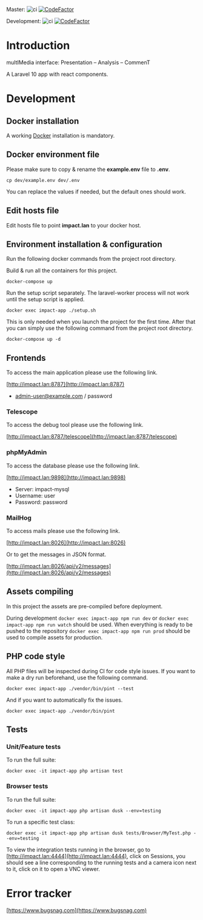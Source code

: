 Master:
![ci](https://github.com/unil-lettres/impact/workflows/ci/badge.svg?branch=master)
[![CodeFactor](https://www.codefactor.io/repository/github/unil-lettres/impact/badge/master)](https://www.codefactor.io/repository/github/unil-lettres/impact/overview/master)

Development:
![ci](https://github.com/unil-lettres/impact/workflows/ci/badge.svg?branch=development)
[![CodeFactor](https://www.codefactor.io/repository/github/unil-lettres/impact/badge/development)](https://www.codefactor.io/repository/github/unil-lettres/impact/overview/development)

# Introduction

multIMedia interface: Presentation – Analysis – CommenT

A Laravel 10 app with react components.

# Development

## Docker installation

A working [Docker](https://docs.docker.com/engine/install/) installation is mandatory.

## Docker environment file

Please make sure to copy & rename the **example.env** file to **.env**.

``cp dev/example.env dev/.env``

You can replace the values if needed, but the default ones should work.

## Edit hosts file

Edit hosts file to point **impact.lan** to your docker host.

## Environment installation & configuration

Run the following docker commands from the project root directory.

Build & run all the containers for this project.

``docker-compose up``

Run the setup script separately. The laravel-worker process will not work until the setup script is applied.

``docker exec impact-app ./setup.sh``

This is only needed when you launch the project for the first time. After that you can simply use the following command from the project root directory.

``docker-compose up -d``

## Frontends

To access the main application please use the following link.

[http://impact.lan:8787](http://impact.lan:8787)

+ admin-user@example.com / password

### Telescope

To access the debug tool please use the following link.

[http://impact.lan:8787/telescope](http://impact.lan:8787/telescope)

### phpMyAdmin

To access the database please use the following link.

[http://impact.lan:9898](http://impact.lan:9898)

+ Server: impact-mysql
+ Username: user
+ Password: password

### MailHog

To access mails please use the following link.

[http://impact.lan:8026](http://impact.lan:8026)

Or to get the messages in JSON format.

[http://impact.lan:8026/api/v2/messages](http://impact.lan:8026/api/v2/messages)

## Assets compiling

In this project the assets are pre-compiled before deployment. 

During development ``docker exec impact-app npm run dev`` or ``docker exec impact-app npm run watch`` should be used. When everything is ready to be pushed to the repository ``docker exec impact-app npm run prod`` should be used to compile assets for production.

## PHP code style

All PHP files will be inspected during CI for code style issues. If you want to make a dry run beforehand, use the following command.

``docker exec impact-app ./vendor/bin/pint --test``

And if you want to automatically fix the issues.

``docker exec impact-app ./vendor/bin/pint``

## Tests

### Unit/Feature tests

To run the full suite:

`docker exec -it impact-app php artisan test`

### Browser tests

To run the full suite:

`docker exec -it impact-app php artisan dusk --env=testing`

To run a specific test class:

`docker exec -it impact-app php artisan dusk tests/Browser/MyTest.php --env=testing`

To view the integration tests running in the browser, go to [http://impact.lan:4444](http://impact.lan:4444), click on Sessions, you should see a line corresponding to the running tests and a camera icon next to it, click on it to open a VNC viewer.

# Error tracker

[https://www.bugsnag.com](https://www.bugsnag.com)
